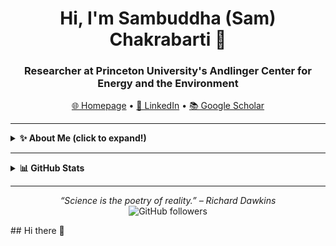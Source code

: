 <!-- Minimal Professional Intro -->
<h1 align="center">Hi, I'm Sambuddha (Sam) Chakrabarti 👋</h1>
<h3 align="center">Researcher at Princeton University's Andlinger Center for Energy and the Environment</h3>
<p align="center">
  <a href="https://sambuddhac.github.io/" target="_blank">🌐 Homepage</a> •
  <a href="https://www.linkedin.com/in/sambuddha-chakrabarti-ph-d-84157318/" target="_blank">💼 LinkedIn</a> •
  <a href="[https://scholar.google.com/citations?user=R6fo6_oAAAAJ&hl=en" target="_blank">📚 Google Scholar</a>
</p>

---

<!-- Fun, Interactive About Me with Collapsible Section -->
<details>
  <summary><b>✨ About Me (click to expand!)</b></summary>

  <br>

  <img align="right" src="https://media.giphy.com/media/13HgwGsXF0aiGY/giphy.gif" width="200"/>

  - 🔬 **Research Focus:** Energy and power systems models, sustainability, future grid solutions.
  - 🏛️ **Organization:** [Princeton University - Andlinger Center for Energy and the Environment](https://acee.princeton.edu/)
  - 💻 **Tech I use:** Python, Julia, MATLAB, Git, LaTeX, and more
  - 🌱 **Currently learning:** Advanced optimization, machine learning for power systems
  - 🤝 **Let's connect:** Always open to collaborations and interesting projects!

  <br>
  <p align="left">
    <b>Languages & Tools:</b><br>
    <img src="https://img.shields.io/badge/Python-3776AB?logo=python&logoColor=white" />
    <img src="https://img.shields.io/badge/Julia-9558B2?logo=julia&logoColor=white" />
    <img src="https://img.shields.io/badge/MATLAB-0076A8?logo=mathworks&logoColor=white" />
    <img src="https://img.shields.io/badge/Git-F05032?logo=git&logoColor=white" />
    <img src="https://img.shields.io/badge/LaTeX-008080?logo=latex&logoColor=white" />
  </p>

  <p align="left">
    <b>Fun Stuff:</b> <br>
    <img src="https://komarev.com/ghpvc/?username=sambuddhac&label=Profile%20Views&color=0e75b6&style=flat" alt="profile views" />
    <img src="https://img.shields.io/badge/-Coffee%20Lover-orange" />
    <img src="https://img.shields.io/badge/-Dog%20Person-yellow" />
    <img src="https://img.shields.io/badge/-SciFi%20Fan-blueviolet" />
  </p>
</details>

---

<!-- Dynamic GitHub Stats (optional, can remove if you prefer minimal) -->
<details>
  <summary><b>📊 GitHub Stats</b></summary>
  <br>
  <p align="center">
    <img src="https://github-readme-stats.vercel.app/api?username=sambuddhac&show_icons=true&theme=default" alt="Sam's GitHub stats" height="155"/>
    <img src="https://github-readme-streak-stats.herokuapp.com/?user=sambuddhac" alt="Sam's GitHub streak" height="155"/>
  </p>
</details>

---

<!-- Footer or Contact -->
<p align="center">
  <i>“Science is the poetry of reality.” – Richard Dawkins</i> <br>
  <img src="https://img.shields.io/github/followers/sambuddhac?label=Follow%20me%20on%20GitHub" alt="GitHub followers" />
</p>## Hi there 👋

<!--
**sambuddhac/sambuddhac** is a ✨ _special_ ✨ repository because its `README.md` (this file) appears on your GitHub profile.

Here are some ideas to get you started:

- 🔭 I’m currently working on ...
- 🌱 I’m currently learning ...
- 👯 I’m looking to collaborate on ...
- 🤔 I’m looking for help with ...
- 💬 Ask me about ...
- 📫 How to reach me: ...
- 😄 Pronouns: ...
- ⚡ Fun fact: ...
-->
